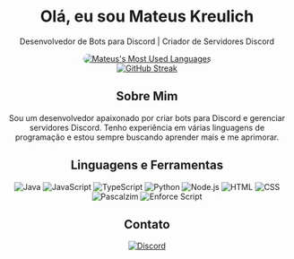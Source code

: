 <div align="center">
  <h1 style="color: #00fff;">Olá, eu sou Mateus Kreulich</h1>
  <p style="color: #00fff;">Desenvolvedor de Bots para Discord | Criador de Servidores Discord</p>
</div>

<div align="center">
  <a href="https://github.com/Mateus-Kreulich">
    <img src="https://github-readme-stats.vercel.app/api/top-langs/?username=Mateus-Kreulich&layout=compact&bg_color=0d1117&title_color=00fff&text_color=00fff" alt="Mateus's Most Used Languages" style="border-radius: 10px;" />
  </a>
</div>

<div align="center">
  <a href="https://git.io/streak-stats"><img src="https://github-readme-streak-stats.herokuapp.com?user=Mateus-Kreulich&theme=black-ice&hide_border=falso&locale=pt_BR" alt="GitHub Streak" /></a>
</div>

<div align="center">
  <h2 style="color: #00fff;">Sobre Mim</h2>
  <p style="color: #00fff;">Sou um desenvolvedor apaixonado por criar bots para Discord e gerenciar servidores Discord. Tenho experiência em várias linguagens de programação e estou sempre buscando aprender mais e me aprimorar.</p>
</div>

<div align="center">
  <h2 style="color: #00fff;">Linguagens e Ferramentas</h2>
  <p>
    <img src="https://img.shields.io/badge/Java-ED8B00?style=for-the-badge&logo=java&logoColor=white" alt="Java" />
    <img src="https://img.shields.io/badge/JavaScript-323330?style=for-the-badge&logo=javascript&logoColor=F7DF1E" alt="JavaScript" />
    <img src="https://img.shields.io/badge/TypeScript-007ACC?style=for-the-badge&logo=typescript&logoColor=white" alt="TypeScript" />
    <img src="https://img.shields.io/badge/Python-3776AB?style=for-the-badge&logo=python&logoColor=white" alt="Python" />
    <img src="https://img.shields.io/badge/Node.js-339933?style=for-the-badge&logo=nodedotjs&logoColor=white" alt="Node.js" />
    <img src="https://img.shields.io/badge/HTML5-E34F26?style=for-the-badge&logo=html5&logoColor=white" alt="HTML" />
    <img src="https://img.shields.io/badge/CSS3-1572B6?style=for-the-badge&logo=css3&logoColor=white" alt="CSS" />
    <img src="https://img.shields.io/badge/Pascalzim-4FC08D?style=for-the-badge&logoColor=white" alt="Pascalzim" />
    <img src="https://img.shields.io/badge/Enforce_Script-000000?style=for-the-badge&logoColor=white" alt="Enforce Script" />
  </p>
</div>

<div align="center">
  <h2 style="color: #00fff;">Contato</h2>
  <p>
    <a href="https://discord.com/users/500653420278185986"><img src="https://img.shields.io/badge/Discord-7289DA?style=for-the-badge&logo=discord&logoColor=white" alt="Discord" /></a>
  </p>
</div>
